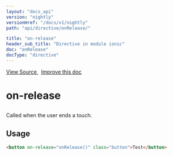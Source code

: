 ```yaml
---
layout: "docs_api"
version: "nightly"
versionHref: "/docs/v1/nightly"
path: "api/directive/onRelease/"

title: "on-release"
header_sub_title: "Directive in module ionic"
doc: "onRelease"
docType: "directive"
---
```


<div class="improve-docs">
<a href='https://github.com/driftyco/ionic-v1/blob/master/js/angular/directive/gesture.js#L74'>
View Source
</a>
&nbsp;
<a href='http://github.com/driftyco/ionic/edit/1.x/js/angular/directive/gesture.js#L74'>
Improve this doc
</a>
</div>




<h1 class="api-title">

on-release



</h1>





Called when the user ends a touch.









<h2 id="usage">Usage</h2>

```html
<button on-release="onRelease()" class="button">Test</button>
```









